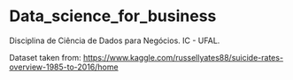 # Data_science_for_business
Disciplina de Ciência de Dados para Negócios. IC - UFAL. 

Dataset taken from:
https://www.kaggle.com/russellyates88/suicide-rates-overview-1985-to-2016/home
